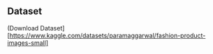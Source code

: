 ## Dataset
(Download Dataset][https://www.kaggle.com/datasets/paramaggarwal/fashion-product-images-small]
